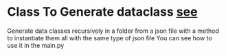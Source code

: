# Class To Generate dataclass [see](https://docs.python.org/3/library/dataclasses.html)

Generate data classes recursively in a folder from a json file with a method to instantiate them all with the same type of json file 
You can see how to use it in the main.py